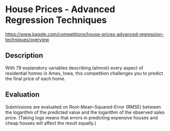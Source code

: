 # House Prices - Advanced Regression Techniques
https://www.kaggle.com/competitions/house-prices-advanced-regression-techniques/overview

## Description
With 79 explanatory variables describing (almost) every aspect of residential homes in Ames, Iowa, this competition challenges you to predict the final price of each home.

## Evaluation
Submissions are evaluated on Root-Mean-Squared-Error (RMSE) between the logarithm of the predicted value and the logarithm of the observed sales price. (Taking logs means that errors in predicting expensive houses and cheap houses will affect the result equally.)